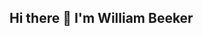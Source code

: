 ## Hi there 👋 I'm William Beeker

<!--
**wbeeker/wbeeker** is a ✨ _special_ ✨ repository because its `README.md` (this file) appears on your GitHub profile.

Here are some ideas to get you started:

- 🔭 I’m currently working on a Secure Notes Web App using Spring Security.
- 🌱 I’m currently learning Database Management Systems and Computer Systems. 
- 👯 I’m looking to collaborate on security or privacy focused projects.
- ⚡ Fun fact: My background is in screenwriting. I used to write movie scripts, and now I write Python scripts.
-->
